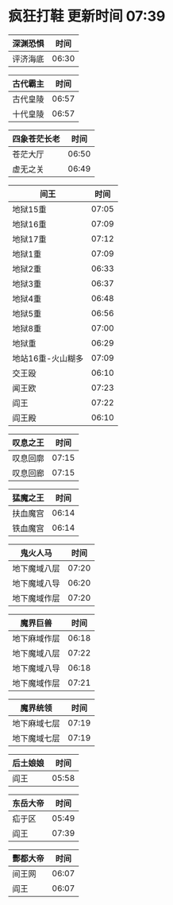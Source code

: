 # 疯狂打鞋 更新时间 07:39

| 深渊恐惧   | 时间    |
|--------|-------|
| 评济海底 | 06:30 |

| 古代霸主   | 时间    |
|--------|-------|
| 古代皇陵 | 06:57 |
| 十代皇陵 | 06:57 |

| 四象苍茫长老   | 时间    |
|--------|-------|
| 苍茫大厅 | 06:50 |
| 虚无之关 | 06:49 |

| 间王   | 时间    |
|--------|-------|
| 地狱15重 | 07:05 |
| 地狱16重 | 07:09 |
| 地狱17重 | 07:12 |
| 地狱1重 | 07:09 |
| 地狱2重 | 06:33 |
| 地狱3重 | 06:37 |
| 地狱4重 | 06:48 |
| 地狱5重 | 06:56 |
| 地狱8重 | 07:00 |
| 地狱重 | 06:29 |
| 地站16重-火山糊多 | 07:09 |
| 交王殴 | 06:10 |
| 闻王欧 | 07:23 |
| 阎王 | 07:22 |
| 阎王殿 | 06:10 |

| 叹息之王   | 时间    |
|--------|-------|
| 叹息回廓 | 07:15 |
| 叹息回廊 | 07:15 |

| 猛魔之王   | 时间    |
|--------|-------|
| 扶血魔宫 | 06:14 |
| 铁血魔宫 | 06:14 |

| 鬼火人马   | 时间    |
|--------|-------|
| 地下魔域八层 | 07:20 |
| 地下魔域八导 | 06:20 |
| 地下魔域作层 | 07:20 |

| 魔界巨兽   | 时间    |
|--------|-------|
| 地下麻域作层 | 06:18 |
| 地下魔域八层 | 07:22 |
| 地下魔域八导 | 06:18 |
| 地下魔域作层 | 07:21 |

| 魔界统领   | 时间    |
|--------|-------|
| 地下麻域七层 | 07:19 |
| 地下魔域七层 | 07:19 |

| 后土娘娘   | 时间    |
|--------|-------|
| 阎王 | 05:58 |

| 东岳大帝   | 时间    |
|--------|-------|
| 疝于区 | 05:49 |
| 阎王 | 07:39 |

| 酆都大帝   | 时间    |
|--------|-------|
| 间王网 | 06:07 |
| 阎王 | 06:07 |